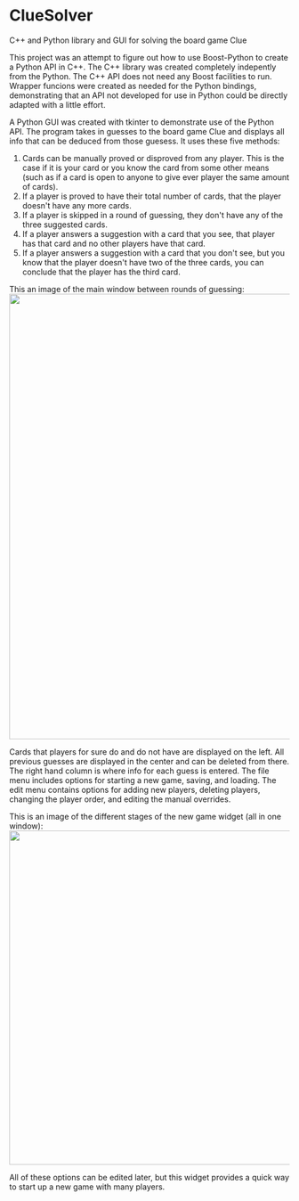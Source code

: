 # ClueSolver
C++ and Python library and GUI for solving the board game Clue

This project was an attempt to figure out how to use Boost-Python to create a Python API in C++. The C++ library was created completely indepently from the Python. The C++ API does not need any Boost facilities to run. Wrapper funcions were created as needed for the Python bindings, demonstrating that an API not developed for use in Python could be directly adapted with a little effort.

A Python GUI was created with tkinter to demonstrate use of the Python API. The program takes in guesses to the board game Clue and displays all info that can be deduced from those guesess. It uses these five methods:
1. Cards can be manually proved or disproved from any player. This is the case if it is your card or you know the card from some other means (such as if a card is open to anyone to give ever player the same amount of cards).
2. If a player is proved to have their total number of cards, that the player doesn't have any more cards.
3. If a player is skipped in a round of guessing, they don't have any of the three suggested cards.
4. If a player answers a suggestion with a card that you see, that player has that card and no other players have that card.
5. If a player answers a suggestion with a card that you don't see, but you know that the player doesn't have two of the three cards, you can conclude that the player has the third card.

This an image of the main window between rounds of guessing:
<img src="https://raw.githubusercontent.com/vinceshores/ClueSolver/master/images/mainwindow.png" width="800">

Cards that players for sure do and do not have are displayed on the left. All previous guesses are displayed in the center and can be deleted from there. The right hand column is where info for each guess is entered. The file menu includes options for starting a new game, saving, and loading. The edit menu contains options for adding new players, deleting players, changing the player order, and editing the manual overrides.

This is an image of the different stages of the new game widget (all in one window):
<img src="https://raw.githubusercontent.com/vinceshores/ClueSolver/master/images/newgamewidget.png" width="600">

All of these options can be edited later, but this widget provides a quick way to start up a new game with many players.
